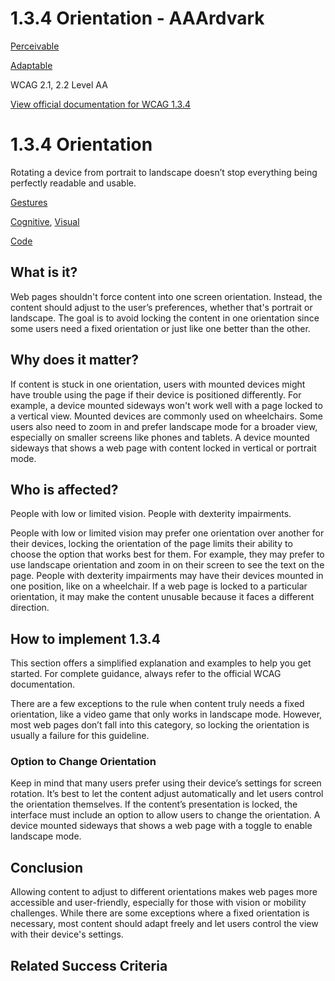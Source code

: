 # 1.3.4 Orientation - AAArdvark

[Perceivable](https://aaardvarkaccessibility.com/wcag-principle/perceivable/)

[Adaptable](https://aaardvarkaccessibility.com/wcag-guideline/adaptable/)

WCAG 2.1, 2.2
Level AA

[View official documentation for WCAG 1.3.4](https://www.w3.org/WAI/WCAG22/Understanding/orientation.html)

# 1.3.4 Orientation

Rotating a device from portrait to landscape doesn’t stop everything being perfectly readable and usable.

[Gestures](https://aaardvarkaccessibility.com/wcag-theme/gestures/) 

 

[Cognitive](https://aaardvarkaccessibility.com/wcag-disability/cognitive/), [Visual](https://aaardvarkaccessibility.com/wcag-disability/visual/) 

 

[Code](https://aaardvarkaccessibility.com/wcag-responsibility/code/) 

## What is it?

Web pages shouldn't force content into one screen orientation. Instead, the content should adjust to the user’s preferences, whether that's portrait or landscape.
The goal is to avoid locking the content in one orientation since some users need a fixed orientation or just like one better than the other.
##

## Why does it matter?

If content is stuck in one orientation, users with mounted devices might have trouble using the page if their device is positioned differently. For example, a device mounted sideways won't work well with a page locked to a vertical view. Mounted devices are commonly used on wheelchairs.
Some users also need to zoom in and prefer landscape mode for a broader view, especially on smaller screens like phones and tablets.
A device mounted sideways that shows a web page with content locked in vertical or portrait mode.

## Who is affected?

People with low or limited vision. People with dexterity impairments.

People with low or limited vision may prefer one orientation over another for their devices, locking the orientation of the page limits their ability to choose the option that works best for them. For example, they may prefer to use landscape orientation and zoom in on their screen to see the text on the page.
People with dexterity impairments may have their devices mounted in one position, like on a wheelchair. If a web page is locked to a particular orientation, it may make the content unusable because it faces a different direction.

## How to implement 1.3.4

This section offers a simplified explanation and examples to help you get started. For complete guidance, always refer to the official WCAG documentation.

There are a few exceptions to the rule when content truly needs a fixed orientation, like a video game that only works in landscape mode.
However, most web pages don’t fall into this category, so locking the orientation is usually a failure for this guideline.
### Option to Change Orientation

Keep in mind that many users prefer using their device’s settings for screen rotation. It’s best to let the content adjust automatically and let users control the orientation themselves.
If the content’s presentation is locked, the interface must include an option to allow users to change the orientation.
A device mounted sideways that shows a web page with a toggle to enable landscape mode.

## Conclusion

Allowing content to adjust to different orientations makes web pages more accessible and user-friendly, especially for those with vision or mobility challenges. While there are some exceptions where a fixed orientation is necessary, most content should adapt freely and let users control the view with their device's settings.

## Related Success Criteria

